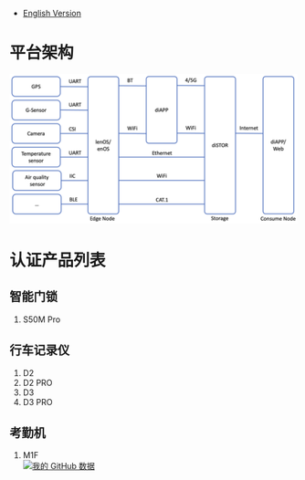 * [English Version](./README.md)

# 平台架构
![Frameword of OpenDPC](Framework.png "Framework")

# 认证产品列表
## 智能门锁
1. S50M Pro
## 行车记录仪
1. D2  
2. D2 PRO
3. D3
4. D3 PRO  
## 考勤机
1. M1F  
[![我的 GitHub 数据](https://github-readme-stats.vercel.app/api?username=OpenDPC)]()
